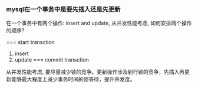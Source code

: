 ### mysql在一个事务中是要先插入还是先更新 

在一个事务中有两个操作: insert and update, 从并发性能考虑, 如何安排两个操作的顺序?

=== start transction
1. insert
2. update
=== commit transction

从并发性能考虑, 要尽量减少锁的竞争。更新操作涉及到行锁的竞争，先插入再更新能够最大程度上减少事务时间的锁等待，提升并发度。
